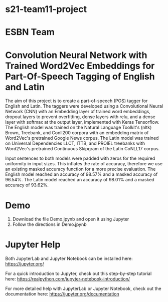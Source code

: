 # s21-team11-project
# ESBN Team

# Convolution Neural Network with Trained Word2Vec Embeddings for Part-Of-Speech Tagging of English and Latin

The aim of this project is to create a part-of-speech (POS) tagger for English and Latin. The taggers were developed using a Convolutional Neural Network (CNN) with an Embedding layer of trained word embeddings, dropout layers to prevent overfitting, dense layers with relu, and a dense layer with softmax at the output layer, implemented with Keras Tensorflow. The English model was trained on the Natural Language Toolkit's (nltk) Brown, Treebank, and Conll200 corpora with an embedding matrix of Word2Vec's pretrained Google News corpus. The Latin model was trained on Universal Dependencies LLCT, ITTB, and PROIEL treebanks with Word2Vec's pretrained Continuous Skipgram of the Latin CoNLL17 corpus. 

Input sentences to both models were padded with zeros for the required uniformity in input sizes. This inflates the rate of accuracy, therefore we use an existing masked accuracy function for a more precise evaluation. The English model reached an accuracy of 98.57% and a masked accuracy of 96.54%. The Latin model reached an accuracy of 98.01% and a masked accuracy of 93.62%.

# Demo

1) Download the file Demo.jpynb and open it using Jupyter
2) Follow the directions in Demo.jpynb

# Jupyter Help

Both JupyterLab and Jupyter Notebook can be installed here: https://jupyter.org/

For a quick introduction to Jupyter, check out this step-by-step tutorial here: 
https://realpython.com/jupyter-notebook-introduction/

For more detailed help with JupyterLab or Jupyter Notebook, check out the documentation here: https://jupyter.org/documentation
